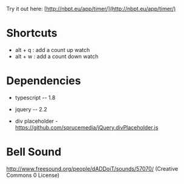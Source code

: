 Try it out here: [http://nbpt.eu/app/timer/](http://nbpt.eu/app/timer/)


Shortcuts
=========


- alt + q : add a count up watch
- alt + w : add a count down watch



Dependencies
============


- typescript -- 1.8
- jquery -- 2.2

- div placeholder - https://github.com/sprucemedia/jQuery.divPlaceholder.js


Bell Sound
==========

http://www.freesound.org/people/dADDoiT/sounds/57070/   (Creative Commons 0 License)
